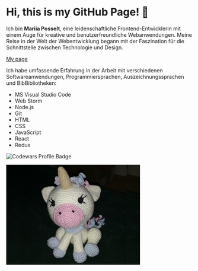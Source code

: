# Hi, this is my GitHub Page! 🐢

Ich bin **Mariia Posselt**, eine leidenschaftliche Frontend-Entwicklerin mit einem Auge für kreative und benutzerfreundliche Webanwendungen. Meine Reise in der Welt der Webentwicklung begann mit der Faszination für die Schnittstelle zwischen Technologie und Design.

[My page](https://mariia.de)

Ich habe umfassende Erfahrung in der Arbeit mit verschiedenen Softwareanwendungen, Programmiersprachen, Auszeichnungssprachen und BibBibliotheken:

- MS Visual Studio Code
- Web Storm
- Node.js
- Git 
- HTML
- CSS
- JavaScript
- React
- Redux

![Codewars Profile Badge](https://www.codewars.com/users/mariiaovs/badges/large?theme=light)

![Ein Einhorn](einhorn.jpg)
